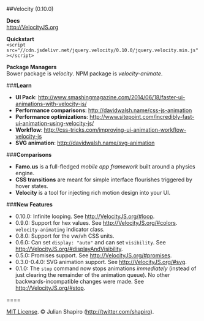 ##Velocity (0.10.0)

**Docs**  
http://VelocityJS.org

**Quickstart**  
`<script src="//cdn.jsdelivr.net/jquery.velocity/0.10.0/jquery.velocity.min.js"></script>`

**Package Managers**  
Bower package is *velocity*. NPM package is *velocity-animate*.

###**Learn**

- **UI Pack**: http://www.smashingmagazine.com/2014/06/18/faster-ui-animations-with-velocity-js/
- **Performance comparisons**: http://davidwalsh.name/css-js-animation
- **Performance optimizations**: http://www.sitepoint.com/incredibly-fast-ui-animation-using-velocity-js/
- **Workflow**: http://css-tricks.com/improving-ui-animation-workflow-velocity-js
- **SVG animation**: http://davidwalsh.name/svg-animation

###**Comparisons**

- **Famo.us** is a full-fledged *mobile app framework* built around a physics engine.
- **CSS transitions** are meant for simple interface flourishes triggered by hover states.
- **Velocity** is a tool for injecting rich motion design into your UI.

###**New Features**

- 0.10.0: Infinite looping. See http://VelocityJS.org/#loop. 
- 0.9.0: Support for hex values. See http://VelocityJS.org/#colors. `velocity-animating` indicator class. 
- 0.8.0: Support for the vw/vh CSS units.
- 0.6.0: Can set `display: "auto"` and can set `visibility`. See http://VelocityJS.org/#displayAndVisibility.
- 0.5.0: Promises support. See http://VelocityJS.org/#promises.
- 0.3.0-0.4.0: SVG animation support. See http://VelocityJS.org/#svg.
- 0.1.0: The `stop` command now stops animations *immediately* (instead of just clearing the remainder of the animation queue). No other backwards-incompatible changes were made. See http://VelocityJS.org/#stop.

====

[MIT License](LICENSE). © Julian Shapiro (http://twitter.com/shapiro).
